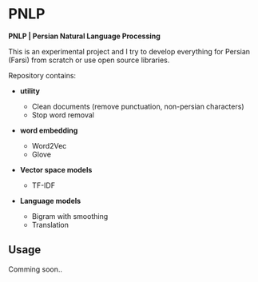 # PNLP


**PNLP | Persian Natural Language Processing**

This is an experimental project and I try to develop everything for Persian (Farsi) from scratch or use open source libraries.

Repository contains:
* **utility**
  * Clean documents (remove punctuation, non-persian characters)
  * Stop word removal


* **word embedding**
  * Word2Vec
  * Glove


* **Vector space models**
  * TF-IDF


* **Language models**
  * Bigram with smoothing
  * Translation

Usage
-------
Comming soon..

